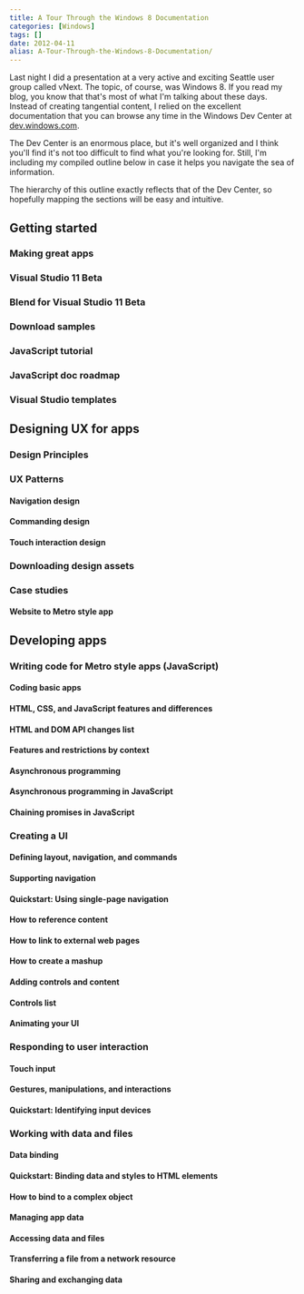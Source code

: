 ```yaml
---
title: A Tour Through the Windows 8 Documentation
categories: [Windows]
tags: []
date: 2012-04-11
alias: A-Tour-Through-the-Windows-8-Documentation/
---
```


Last night I did a presentation at a very active and exciting Seattle user group called vNext. The topic, of course, was Windows 8. If you read my blog, you know that that's most of what I'm talking about these days. Instead of creating tangential content, I relied on the excellent documentation that you can browse any time in the Windows Dev Center at [dev.windows.com](http://dev.windows.com).

The Dev Center is an enormous place, but it's well organized and I think you'll find it's not too difficult to find what you're looking for. Still, I'm including my compiled outline below in case it helps you navigate the sea of information.

The hierarchy of this outline exactly reflects that of the Dev Center, so hopefully mapping the sections will be easy and intuitive.

## Getting started

### Making great apps</span>

### Visual Studio 11 Beta</span>

### Blend for Visual Studio 11 Beta

### Download samples

### JavaScript tutorial

### JavaScript doc roadmap

### Visual Studio templates

## Designing UX for apps

### Design Principles

### UX Patterns

#### Navigation design

#### Commanding design

#### Touch interaction design

### Downloading design assets

### Case studies

#### Website to Metro style app

## Developing apps

### Writing code for Metro style apps (JavaScript)

#### Coding basic apps

#### HTML, CSS, and JavaScript features and differences

#### HTML and DOM API changes list

#### Features and restrictions by context

#### Asynchronous programming

#### Asynchronous programming in JavaScript

#### Chaining promises in JavaScript

### Creating a UI

#### Defining layout, navigation, and commands

#### Supporting navigation

#### Quickstart: Using single-page navigation

#### How to reference content

#### How to link to external web pages

#### How to create a mashup

#### Adding controls and content

#### Controls list

#### Animating your UI

### Responding to user interaction

#### Touch input

#### Gestures, manipulations, and interactions

#### Quickstart: Identifying input devices

### Working with data and files 

#### Data binding

#### Quickstart: Binding data and styles to HTML elements

#### How to bind to a complex object

#### Managing app data

#### Accessing data and files

#### Transferring a file from a network resource

#### Sharing and exchanging data